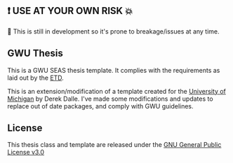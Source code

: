 ## :exclamation: **USE AT YOUR OWN RISK** :boom:

:construction: This is still in development so it's prone to breakage/issues at any time.



## GWU Thesis

This is a GWU SEAS thesis template. 
It complies with the requirements as laid out by the [ETD](http://library.gwu.edu/etd/formatting-content).

This is an extension/modification of a template created for the [University of Michigan](http://www-personal.umich.edu/~dalle/codes/thesis-umich/) by Derek Dalle.
I've made some modifications and updates to replace out of date packages, and comply with GWU guidelines.



## License 

This thesis class and template are released under the [GNU General Public License v3.0](http://www.gnu.org/licenses/gpl-3.0.html) 
